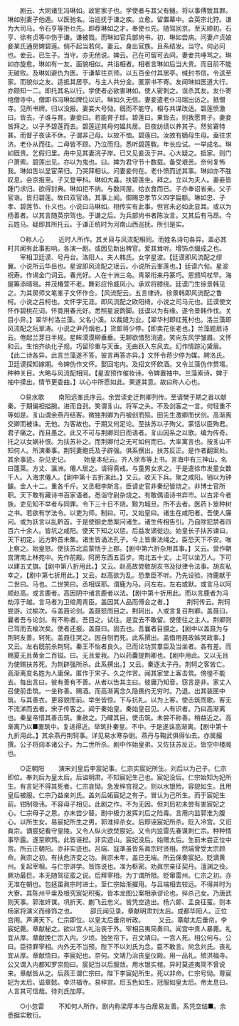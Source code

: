 <!-- { "loadSidebar": true } -->
　　剧云、大同诸生冯琳如。故宦家子也。学使者与其父有雠。将以事傅致其罪。琳如别妻子他遁。以医驰名。治巡抚于谦之疾。立愈。留置幕中。会英宗北狩。谦为大司马。令石亨等拒乜先。即荐琳如之才。奉使乜先。随驾回京。至天顺初。石亨、徐有贞等中伤于谦。谦被戮。而琳如官兵部尙书。初、琳如尝病。问妻卢贞娘妾某氏通房婢碧莲。倘不起当若何。妻云。身出官族。且系结发。当守。何必问也。妾云。已生子。当守。亦无他说。婢云。己在可留可去间。妻妾共唾骂之。琳如亦旋愈。琳如有一友。面貌相似。共诣相者。相者言琳如后当大贵。而目前不能无破败。及琳如避仇为医。于谦挈往京师。以五百金付其居亭。缄封书信。令送至家。而貌似之友。适抵其居亭。与主人共分金。匿家书不寄。友闻琳如医道大行。亦颇知一二。即托其名以行。学使者必欲害琳如。使人密刺之。误杀其友。友仆寄棺僧寺中。僧即书冯琳如牌位以识。琳如久无信。妻妾遣老仆冯瑞出访之。抵僧寺。见所书牌。归以没报。妻妾大号恸。旣而不能守。相与共谋改适。碧莲愤激曰。皆去。子谁与育。妻妾曰。若能育子耶。碧莲曰。果皆去。则我愿育子。妻妾皆拜之。以子予碧莲而去。碧莲迎其母何媪共居。日夜纺绩以养其子。然贫窘特甚。而督子夜读不休。子谓非己母。以故不恤。碧莲曰。汝故有嫡母生母。盍往求济。老仆从而往。二母皆不顾。乃泣而归。悉听碧莲敎。年长应试。一举成名。琳如旣贵。乞假归里。舟中见其妻浣子岸。已又见妾汲于井。心大疑之。抵家。则门户萧索。碧莲出见。亦以为鬼也。曰。婢为君守节十数载。备受艰苦。奈何复怖我。琳如吿以显宦荣归。乃哭拜相认。问妻妾何在。老仆愤而述其事。琳如亦不胜叹息。会京报至。子又登甲科。琳如大喜。扶碧莲坐。拜之。立以为夫人。妻妾皆踵门求归。欲得封典。琳如拒不纳。与数间屋。给衣食而已。子亦奉诏省亲。父子官诰。皆归碧莲。故曰双官诰。其事上闻。御赐忠孝节义四字扁额。琳如忠、子孝、碧莲节、仆义也。小说曰马琳如。相传实有此事。但官未必如此显耳。或以为杨善者。以其言随英宗驾也。于谦之后。为兵部尙书者陈汝言。又其后有马昂。今云姓马。疑即其所托云。于谦正统时为河南山西巡抚。所引是实。 

　　○称人心 
　　近时人所作。其关目与风流配相同。而姓名诗句各异。盖必其时共闻有此事影响。各演一剧。或因见新出稗官。爱其耸听。增饰点缀成之也。 
　　宰相卫廷谟、号丹台。洛阳人。夫人韩氏。女字星波。【廷谟即风流配之缪翼。小说所云华岳也。星波即风流配之瑶云。小说所云峯莲也。】廷谟六旬。星波祝寿。作谒金门词云。春光好。人在十洲三岛。靑翠衔来丹篆巧。恩颁鸠杖早。海屋筹添晴晓。并茂椿萱不老。舞彩应怜威凤小。承欢将膝绕。廷谟门生徐景韩见之。为其房师文笔峯子文怀作合。【风流配云。五言律诗。徐景韩即风流配之鲁柯。小说之吕柯也。文怀字无涯。即风流配之欧阳绮。小说之司马元也。廷谟使文怀作碧桃花词。怀竟用春光好。悉照星波韵脚。廷谟以为有缘。遂令景韩作伐。关目小异。】翠华村洛兰藻。父名小溪。以裁缝为业。【翠华村即红菟村也。洛兰藻即风流配之阮翠涛。小说之尹荇烟也。】货郞蒋少停。【即卖花张老也。】兰藻题扇诗云。倦起兰芽日半规。星眸漠漠柳垂垂。无聊欲借愁消遣。笑向东风学皱眉。文怀和云。生怕齐纨化子规。巧留珍重与天垂。无由跃入东风去。幻作情踪沁黛眉。【此二诗各异。此言兰藻遂不答。彼言再答亦异。】文怀令蒋少停为媒。聘洛氏。卫廷谟探知嫁期。令婢伪作文怀。娶回宅内。及招文怀飮酒。又令兰藻伪作赘壻。种种关目。大略与风流配相同。【星波预作催妆诗。令婢置袖中。兰藻索诗。婢于袖中摸出。情节更委曲。】以心中所愿如此。果遂其意。故曰称人心也。 

　　○易水歌 
　　南阳远峯氏序云。余尝读史迁荆卿列传。至请樊于期之首以献秦。于期偏袒搤腕。进而自刭。笑谓豸山。将军之头。不及剑客之一言。何轻重不等如是。豸山谓余燕丹结客。微独荆卿为丹被创而殒。田先生激卿而伏剑。高渐离交卿而被诛。无他。为客故也。于期又何足论。至扶苏以子殉父。蒙恬以臣殉君。君子痛之。而且愚之。此又不可与荆卿同日而语者。豸山因系之以歌。编为传奇。托之以女娲补恨。为扶苏补之。而荆卿付之无可如何而已。大率寓言也。按豸山不知何人。所演秦事。荆轲妻鲍氏及子辟强。俱系撰出。扶苏反正。是作者翻案处。其余事迹。杂见史记。 
　　始皇本纪云。齐人徐市等上书。言海中有三神山。名曰蓬莱。方丈、瀛洲。僊人居之。请得斋戒。与童男女求之。于是遣徐市发童女数千人。入海求僊人。【剧中第十五折演此。】又云。收天下兵。聚之咸阳。销以为钟鐻。金人十二。重各千斤。又丞相李斯言。臣请史官非秦纪皆烧之。非博士官所职。天下敢有藏诗书百家语者。悉诣守尉杂烧之。有敢偶语诗书弃市。以古非今者族。吏见知不举者与同罪。令下三十日不烧。黥为城旦。所不去者。医药卜筮种树之书。若欲有学法令。以吏为师。制曰。可。又始皇曰。诸生在咸阳者。吾使人廉问。或为訞言以乱黔首。于是使御史悉案问诸生。诸生传相吿引。乃自除犯禁者四百六十余人。皆坑之咸阳。使天下知之以惩。后益发谪徙边。始皇长子扶苏谏曰。天下初定。远方黔首未集。诸生皆诵法孔子。今上皆重法绳之。臣恐天下不安。唯上察之。始皇怒。使扶苏北监蒙恬于上郡。【剧中第六折杂用其事。】又云。营作朝宫渭南上林苑中。先作前殿。阿房东西五百步。南北五十丈。上可以坐万人。下可以建五丈旗。【剧中第八折用此。】又云。赵高故尝敎胡亥书及狱律令法事。胡亥私幸之。【剧中第七折用此。】又云。赵高欲为乱。恐羣臣不听。乃先设验。持鹿献于二世曰。马也。二世笑曰。丞相误耶。谓鹿为马。问左右。左右或默。或言马以阿顺赵高。或言鹿者。高因阴中诸言鹿者以法。【剧中第十折用此。而以言鹿者为冯劫淳于越。言马者为卫绾周靑臣。盖因其人品而傅会之者。】 
　　荆轲传云。荆轲尝游。过榆次。与盖聂论剑。盖聂怒而目之。荆轲出。人或言复召荆卿。盖聂曰。曩者吾与论剑。有不称者。吾目之。试往。是宜去不敢留。使使往之主人。荆卿则已驾而去楡次矣。使者还报。盖聂曰。固去也。吾曩者目摄之。【剧中以盖聂为与荆轲友善。轲死。盖聂往哭之。因自刎而死。此系撰出。盖借用聂政姊哭政事。】又云。左右旣前杀荆轲。秦王不怡者良久。已而论功赏羣臣及当坐者。各有差。而赐夏无且黄金二百镒。曰。无且爱我。乃以药囊提荆卿也。【剧中用此。又以无且为使赐扶苏死。为荆辟强所杀。此系撰出。】又云。秦逐太子丹。荆轲之客皆亡。高渐离变名姓为人庸保。匿作于宋子。久之作苦。闻其家堂上客击筑。傍徨不能去。每出言曰。彼有善有不善。从者以吿其主曰。彼庸乃知音。窃言是非。家丈人召使前击筑。一坐称善。赐酒。而高渐离念久隐畏约无穷时。乃退。出其装匣中筑。与其善衣。更容貌而前。举坐皆惊。下与抗礼。以为上客。使击筑而歌。客无不流涕而去者。宋子传客之。闻于秦始皇。秦始皇召见。人有识者。乃曰高渐离也。秦皇帝惜其善击筑。重赦之。乃矐其目。使击筑。未尝不称善。稍益近之。高渐离乃以■置筑中。复进得近。举筑扑秦皇。不中。于是遂诛高渐离。【剧中第十九折用此。】其余燕丹荆轲事。详见易水寒杂剧。燕丹与鞠武俱得仙去。亦属撮撰。公子将闾本诸公子。为二世所杀。剧中作始皇弟。又佐扶苏反正。皆空中楼阁也。 

　　○正朝阳 
　　演宋刘皇后李宸妃事。仁宗实宸妃所生。刘后以为己子。仁宗即位。奉刘后为皇太后。后谥明肃。不知宸妃生己也。宸妃没后。仁宗始知为妃所生。有言妃不得其死者。仁宗哀恸。急发梓宫视之。则以水银殓。容貌如生。且用皇后被服。仁宗乃益亲刘氏。盖刘后妬宸妃之有子。冒认为己所生。而于宸妃生前。钳制隐讳。不容母子相见。此剧之作。不为无因。但刘后初未尝有害宸妃之心。仁宗母子之恩。亦未尝少替。剧中极力发挥刘后之险毒。言用内监郭淮为腹心。以所生女。易宸妃所生之男。郭淮捽杀女。后即诬宸妃所杀。贬入冷宫。又诳眞宗。谪宸妃看守皇陵。又令人纵火欲焚宸妃。又令内监雷先春谋刺仁宗。种种情事毕露。遂至飮鸩。此皆诬揑。非实迹山。宸妃没后。始赠太后。生前未尝正位中宫。所云正朝阳。亦非实迹也。吕端、寇凖虽皆系眞宗时贤相。然端曾受太宗顾命。眞宗之初。有扶危济变之功。眞宗末年。盖已无端。所云保奏宸妃。贬谪黄州。复起宰相。与仁宗讲学。皆饰说也。准为枢密。劝眞宗亲征契丹。澶渊之役。厥功最巨。本无随驾征蛮之说。后拜宰相。为丁谓所阻。贬窜雷州。仁宗之初。亦无准在朝也。包拯虽眞宗时进士。至仁宗始渐擢用。与吕端相去较远。不得并时为大寮。其陈州平粜及根究宸妃积寃。皆本龙图公案相承谬论也。捽杀己女。乃唐武则天事。郭淮奸谋。巩折天、蒯飞云忠义。皆凭空造出。杨六郞、孟良征蛮。则本杨家将演义而缘饰之也。 
　　邵氏闻见录。章献明肃刘太后。成都华阳人。正位宫闱。声满天下。仁宗即位。以皇太后垂帘听政。 
　　又云。章献太后垂帘。李宸妃薨。章献秘之。欲以宫人礼治丧于外。宰相吕夷简奏曰。闻宫中贵人暴薨。礼宜从厚。章献挽仁宗入内。少顷。独坐帘下。召文靖曰。一宫人死。相公何与。公曰。臣待罪宰相。内外无不当预。陛下不以刘氏为念。臣不敢言。尙念刘氏。丧礼宜从厚。章献悟曰。李宸妃也。奈何。文靖乃治丧皇仪殿。用一品礼。殡洪福寺。公又谓入内都知罗崇勋曰。宸妃当以后服敛。用水银实棺。异时莫道夷简不曾说来。章献皆从之。后燕王谓仁宗曰。陛下李宸妃所生。死以非命。仁宗号恸。尊宸妃为太后。谥章懿。幸洪福寺。易梓宫。后玉色如生。冠服如皇太后。帝太息曰。人言其可信哉。待刘氏加厚。 

　　○小忽雷 
　　不知何人所作。剧内称梁厚本与白居易友善。系凭空结■。余悉据实敷衍。 
